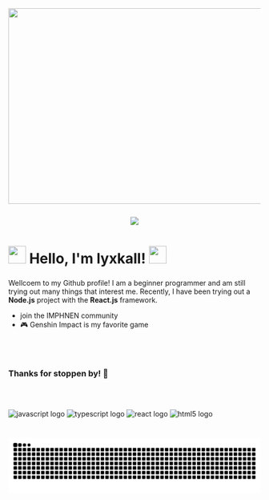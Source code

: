 <div align="center">
<img width="700" height="390" src="https://github.com/user-attachments/assets/c61553d1-7abd-4a86-a8a9-0653995276c7"  />
</div>

###

<div align="center">
  <img src="https://www.codewars.com/users/lyxkall/badges/small
"  />
</div>

<h1 align="left"><img  width="35" height="35" src="https://user-images.githubusercontent.com/74038190/213844263-a8897a51-32f4-4b3b-b5c2-e1528b89f6f3.png" /> Hello, I'm lyxkall! <img  width="35" height="35" src="https://user-images.githubusercontent.com/74038190/213844263-a8897a51-32f4-4b3b-b5c2-e1528b89f6f3.png" /></h1>

###

Wellcoem to my Github profile! I am a beginner programmer and am still trying out many things that interest me. Recently, I have been trying out a **Node.js** project with the **React.js** framework.


- join the IMPHNEN community
- 🎮 Genshin Impact is my favorite game

###


######

<img width="1200" height="3" src="https://user-images.githubusercontent.com/74038190/212284115-f47cd8ff-2ffb-4b04-b5bf-4d1c14c0247f.gif" />

<h3 align="left">Thanks for stoppen by! 🚀   </h3>

<img width="1200" height="3" src="https://user-images.githubusercontent.com/74038190/212284115-f47cd8ff-2ffb-4b04-b5bf-4d1c14c0247f.gif" />

##

<div align="left">
  <img src="https://cdn.jsdelivr.net/gh/devicons/devicon/icons/javascript/javascript-original.svg" height="30" alt="javascript logo"  />
 
  <img src="https://cdn.jsdelivr.net/gh/devicons/devicon/icons/typescript/typescript-original.svg" height="30" alt="typescript logo"  />
  
  <img src="https://cdn.jsdelivr.net/gh/devicons/devicon/icons/react/react-original.svg" height="30" alt="react logo"  />
  
  <img src="https://cdn.jsdelivr.net/gh/devicons/devicon/icons/html5/html5-original.svg" height="30" alt="html5 logo"  />
  
</div>



###

<br clear="both">

<img src="https://raw.githubusercontent.com/kimmyxpow/kimmyxpow/output/snake.svg" />

###
